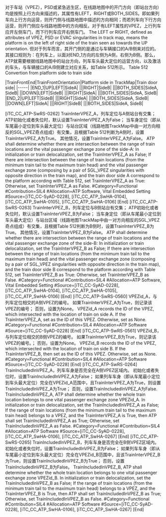 ﻿
对于车站（VPEZ），PSD或紧急逃生区，在线路地图中的开门方向（即站台方向）均是按照上行方向来描述的，其属性有LEFT，RIGHT或BOTH_SIDES。即如果列车向上行方向运营，则开门侧与线路地图中描述的方向相同；而若列车向下行方向运营，则开门侧应与线路地图中的方向相反。对于有LEFT属性的VPEZ，上行列车应开左侧车门，而下行列车应开右侧车门。
The LEFT or RIGHT, defined as attributes of VPEZ, PSD or EVAC singularities in track map, means the platform is on the left of right side of the train seen as towards the UP orientation.
但对于列车而言，其开门侧的是通过与车辆接口的A/B侧来对应的。其接口规则为：在列车上，以面对END_1方向的左侧为A侧，右侧为B侧。那么，ATP就需要根据线路地图中的站台方向，列车车头最大定位的运营方向，以及激活的车头，与车辆接口的A/B侧建立对应关系，如Table 512所示。
Table 512 Convertion from platform side to train side

|TrainFrontEnd|TrainFrontOrientation|Platform side in TrackMap|Train door side|
|-----|
|END_1|UP|LEFT|SideA|
|||RIGHT|SideB|
|||BOTH_SIDES|SideA, SideB|
||DOWN|LEFT|SideB|
|||RIGHT|SideA|
|||BOTH_SIDES|SideA, SideB|
|END_2|UP|LEFT|SideB|
|||RIGHT|SideA|
|||BOTH_SIDES|SideA, SideB|
||DOWN|LEFT|SideA|
|||RIGHT|SideB|
|||BOTH_SIDES|SideA, SideB|

[iTC_CC_ATP-SwRS-0262]
TrainInterVPEZ_A，列车定位与A侧站台有交集；
ATP初始化或者失位时，默认设置TrainInterVPEZ_A为False；
当车身定位（即从车尾最小定位到车头最大定位）与站台区域（线路地图TrackMap中由一对方向相反的SGL_VPEZ奇点组成）有交集，且根据Table 512判断为A侧时，设置TrainInterVPEZ_A为True。
其他情况，设置TrainInterVPEZ_A为False。
ATP shall determine whether there are intersection between the range of train locations and the vital passenger exchange zone of the side-A:
In initialization or train delocalization, set the TrainInterVPEZ_A as False;
If there are intersection between the range of train locations (from the minimum train tail to the maximum train head) and the vital passenger exchange zone (composing by a pair of SGL_VPEZ singularities with opposite direction in the train map), and the train door side A correspond to the platform according with Table 512, set TrainInterVPEZ_A as True:
Otherwise, set TrainInterVPEZ_A as False.
\#Category=Functional
\#Contribution=SIL4
\#Allocation=ATP Software, Vital Embedded Setting
\#Source=[iTC_CC-SyAD-0228], [iTC_CC_ATP_SwHA-0104], [iTC_CC_ATP_SwHA-0105], [iTC_CC_ATP_SwHA-0106]
[End]
[iTC_CC_ATP-SwRS-0263]
TrainInterVPEZ_B，列车定位与B侧站台有交集；
ATP初始化或者失位时，默认设置TrainInterVPEZ_B为False；
当车身定位（即从车尾最小定位到车头最大定位）与站台区域（线路地图TrackMap中由一对方向相反的SGL_VPEZ奇点组成）有交集，且根据Table 512判断为B侧时，设置TrainInterVPEZ_B为True。
其他情况，设置TrainInterVPEZ_B为False。
ATP shall determine whether there are intersection between the range of train locations and the vital passenger exchange zone of the side-B:
In initialization or train delocalization, set the TrainInterVPEZ_B as False;
If there are intersection between the range of train locations (from the minimum train tail to the maximum train head) and the vital passenger exchange zone (composing by a pair of SGL_VPEZ singularities with opposite direction in the train map), and the train door side B correspond to the platform according with Table 512, set TrainInterVPEZ_B as True:
Otherwise, set TrainInterVPEZ_B as False.
\#Category=Functional
\#Contribution=SIL4
\#Allocation=ATP Software, Vital Embedded Setting
\#Source=[iTC_CC-SyAD-0228], [iTC_CC_ATP_SwHA-0104], [iTC_CC_ATP_SwHA-0105], [iTC_CC_ATP_SwHA-0106]
[End]
[iTC_CC_ATP-SwRS-0560]
VPEZid_A，与列车定位相交的A侧VPEZ的编号。
如果TrainInterVPEZ_A为True，则记录该VPEZ的编号；
否则，设置为None。
VPEZid_A records the ID of the VPEZ, which intersected with the location of train on side A.
If the TrainInterVPEZ_A, set as the ID of this VPEZ.
Otherwise, set as None.
\#Category=Functional
\#Contribution=SIL4
\#Allocation=ATP Software
\#Source=[iTC_CC-SyAD-0228]
[End]
[iTC_CC_ATP-SwRS-0561]
VPEZid_B，与列车定位相交的B侧VPEZ的编号。
如果TrainInterVPEZ_B为True，则记录该VPEZ的编号。；
否则，设置为None。
VPEZid_B records the ID of the VPEZ, which intersected with the location of train on side B.
If the TrainInterVPEZ_B, then set as the ID of this VPEZ.
Otherwise, set as None.
\#Category=Functional
\#Contribution=SIL4
\#Allocation=ATP Software
\#Source=[iTC_CC-SyAD-0228]
[End]
[iTC_CC_ATP-SwRS-0264]
TrainIncludedInVPEZ_A，列车车身是否完全在A侧VPEZ区域内。
初始化或者失位时，设置TrainIncludedInVPEZ_A为False；
如果列车车身（即从车尾最小定位到车头最大定位）完全在VPEZid_A范围中，且TrainInterVPEZ_A为True，则设置TrainIncludedInVPEZ_A为True；
否则，设置TrainIncludedInVPEZ_A为False.
TrainIncludedInVPEZ_A, ATP shall determine whether the whole train location belongs to one vital passenger exchange zone VPEZid_A.
In initialization or train delocalization, set the TrainIncludedInVPEZ_A as False;
If the range of train locations (from the minimum train tail to the maximum train head) belongs to a VPEZ, and the TrainInterVPEZ_A is True, then ATP shall set TrainIncludedInVPEZ_A as True;
Otherwise, set TrainIncludedInVPEZ_A as False.
\#Category=Functional
\#Contribution=SIL4
\#Allocation=ATP Software
\#Source=[iTC_CC-SyAD-0228], [iTC_CC_ATP_SwHA-0106], [iTC_CC_ATP_SwHA-0267]
[End]
[iTC_CC_ATP-SwRS-0265]
TrainIncludedInVPEZ_B，列车车身是否完全在B侧VPEZ区域内。
初始化或者失位时，设置TrainIncludedInVPEZ_B为False；
如果列车车身（即从车尾最小定位到车头最大定位）完全在VPEZid_B范围中，且该TrainInterVPEZ_B为True，则设置TrainIncludedInVPEZ_B为True；
否则，设置TrainIncludedInVPEZ_B为False。
TrainIncludedInVPEZ_B, ATP shall determine whether the whole train location belongs to one vital passenger exchange zone VPEZid_B.
In initialization or train delocalization, set the TrainIncludedInVPEZ_B as False;
If the range of train locations (from the minimum train tail to the maximum train head) belongs to a VPEZ, and the TrainInterVPEZ_B is True, then ATP shall set TrainIncludedInVPEZ_B as True;
Otherwise, set TrainIncludedInVPEZ_B as False.
\#Category=Functional
\#Contribution=SIL4
\#Allocation=ATP Software
\#Source=[iTC_CC-SyAD-0228], [iTC_CC_ATP_SwHA-0106], [iTC_CC_ATP_SwHA-0267]
[End]

